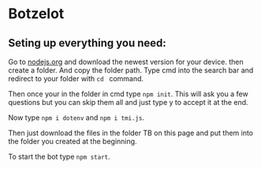 # Botzelot
## Seting up everything you need:
Go to [nodejs.org](https://nodejs.org/en/download/current) and download the newest version for your device.
then create a folder. And copy the folder path. Type cmd into the search bar and redirect to your folder with ```cd ``` command.

Then once your in the folder in cmd type ```npm init```. This will ask you a few questions but you can skip them all and just type y to accept it at the end.

Now type `npm i dotenv` and `npm i tmi.js`.

Then just download the files in the folder TB on this page and put them into the folder you created at the beginning.

To start the bot type `npm start`.
